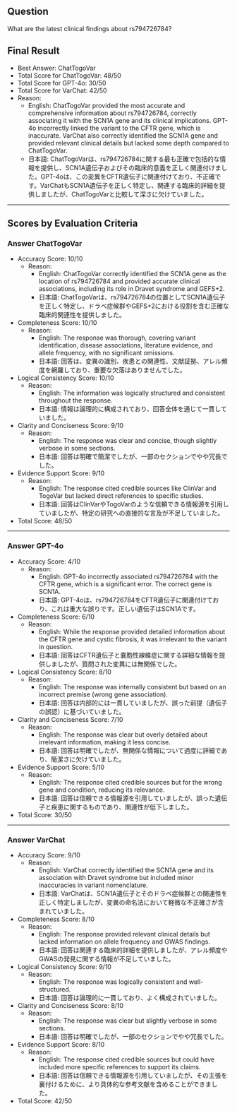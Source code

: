 ## Question

What are the latest clinical findings about rs794726784?

## Final Result

- Best Answer: ChatTogoVar
- Total Score for ChatTogoVar: 48/50
- Total Score for GPT-4o: 30/50
- Total Score for VarChat: 42/50
- Reason:
  - English: ChatTogoVar provided the most accurate and comprehensive information about rs794726784, correctly associating it with the SCN1A gene and its clinical implications. GPT-4o incorrectly linked the variant to the CFTR gene, which is inaccurate. VarChat also correctly identified the SCN1A gene and provided relevant clinical details but lacked some depth compared to ChatTogoVar.
  - 日本語: ChatTogoVarは、rs794726784に関する最も正確で包括的な情報を提供し、SCN1A遺伝子およびその臨床的意義を正しく関連付けました。GPT-4oは、この変異をCFTR遺伝子に関連付けており、不正確です。VarChatもSCN1A遺伝子を正しく特定し、関連する臨床的詳細を提供しましたが、ChatTogoVarと比較して深さに欠けていました。

---

## Scores by Evaluation Criteria

### Answer ChatTogoVar
- Accuracy Score: 10/10
  - Reason: 
    - English: ChatTogoVar correctly identified the SCN1A gene as the location of rs794726784 and provided accurate clinical associations, including its role in Dravet syndrome and GEFS+2.
    - 日本語: ChatTogoVarは、rs794726784の位置としてSCN1A遺伝子を正しく特定し、ドラベ症候群やGEFS+2における役割を含む正確な臨床的関連性を提供しました。
- Completeness Score: 10/10
  - Reason: 
    - English: The response was thorough, covering variant identification, disease associations, literature evidence, and allele frequency, with no significant omissions.
    - 日本語: 回答は、変異の識別、疾患との関連性、文献証拠、アレル頻度を網羅しており、重要な欠落はありませんでした。
- Logical Consistency Score: 10/10
  - Reason: 
    - English: The information was logically structured and consistent throughout the response.
    - 日本語: 情報は論理的に構成されており、回答全体を通じて一貫していました。
- Clarity and Conciseness Score: 9/10
  - Reason: 
    - English: The response was clear and concise, though slightly verbose in some sections.
    - 日本語: 回答は明確で簡潔でしたが、一部のセクションでやや冗長でした。
- Evidence Support Score: 9/10
  - Reason: 
    - English: The response cited credible sources like ClinVar and TogoVar but lacked direct references to specific studies.
    - 日本語: 回答はClinVarやTogoVarのような信頼できる情報源を引用していましたが、特定の研究への直接的な言及が不足していました。
- Total Score: 48/50

---

### Answer GPT-4o
- Accuracy Score: 4/10
  - Reason: 
    - English: GPT-4o incorrectly associated rs794726784 with the CFTR gene, which is a significant error. The correct gene is SCN1A.
    - 日本語: GPT-4oは、rs794726784をCFTR遺伝子に関連付けており、これは重大な誤りです。正しい遺伝子はSCN1Aです。
- Completeness Score: 6/10
  - Reason: 
    - English: While the response provided detailed information about the CFTR gene and cystic fibrosis, it was irrelevant to the variant in question.
    - 日本語: 回答はCFTR遺伝子と嚢胞性線維症に関する詳細な情報を提供しましたが、質問された変異には無関係でした。
- Logical Consistency Score: 8/10
  - Reason: 
    - English: The response was internally consistent but based on an incorrect premise (wrong gene association).
    - 日本語: 回答は内部的には一貫していましたが、誤った前提（遺伝子の誤認）に基づいていました。
- Clarity and Conciseness Score: 7/10
  - Reason: 
    - English: The response was clear but overly detailed about irrelevant information, making it less concise.
    - 日本語: 回答は明確でしたが、無関係な情報について過度に詳細であり、簡潔さに欠けていました。
- Evidence Support Score: 5/10
  - Reason: 
    - English: The response cited credible sources but for the wrong gene and condition, reducing its relevance.
    - 日本語: 回答は信頼できる情報源を引用していましたが、誤った遺伝子と疾患に関するものであり、関連性が低下しました。
- Total Score: 30/50

---

### Answer VarChat
- Accuracy Score: 9/10
  - Reason: 
    - English: VarChat correctly identified the SCN1A gene and its association with Dravet syndrome but included minor inaccuracies in variant nomenclature.
    - 日本語: VarChatは、SCN1A遺伝子とそのドラベ症候群との関連性を正しく特定しましたが、変異の命名法において軽微な不正確さが含まれていました。
- Completeness Score: 8/10
  - Reason: 
    - English: The response provided relevant clinical details but lacked information on allele frequency and GWAS findings.
    - 日本語: 回答は関連する臨床的詳細を提供しましたが、アレル頻度やGWASの発見に関する情報が不足していました。
- Logical Consistency Score: 9/10
  - Reason: 
    - English: The response was logically consistent and well-structured.
    - 日本語: 回答は論理的に一貫しており、よく構成されていました。
- Clarity and Conciseness Score: 8/10
  - Reason: 
    - English: The response was clear but slightly verbose in some sections.
    - 日本語: 回答は明確でしたが、一部のセクションでやや冗長でした。
- Evidence Support Score: 8/10
  - Reason: 
    - English: The response cited credible sources but could have included more specific references to support its claims.
    - 日本語: 回答は信頼できる情報源を引用していましたが、その主張を裏付けるために、より具体的な参考文献を含めることができました。
- Total Score: 42/50